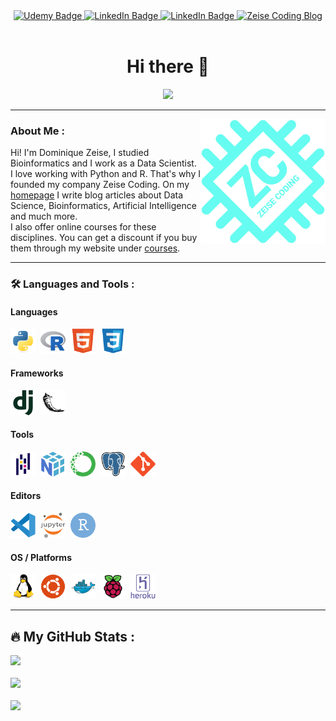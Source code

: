 
<div id="header" align="center">
  <div id="badges">
    <a href="https://www.udemy.com/user/dominique-zeise-2/">
      <img src="https://img.shields.io/badge/Udemy-A435F0?style=for-the-badge&logo=Udemy&logoColor=white" alt="Udemy Badge"/>
    </a>
    <a href="https://www.linkedin.com/company/zeise-coding/">
      <img src="https://img.shields.io/badge/LinkedIn-45A29E?style=for-the-badge&logo=linkedin&logoColor=white" alt="LinkedIn Badge"/>
    </a>
    <a href="https://www.linkedin.com/in/dominique-zeise/">
      <img src="https://img.shields.io/badge/LinkedIn-blue?style=for-the-badge&logo=linkedin&logoColor=white" alt="LinkedIn Badge"/>
    </a>
    <a href="https://www.zeise-coding.de/">
      <img src="https://img.shields.io/badge/-Zeise%20Coding-45A29E?style=for-the-badge" alt="Zeise Coding Blog"/>
    </a>
  </div>  
  <img src="https://komarev.com/ghpvc/?username=CharliesCodes&style=flat-square&color=blue" alt=""/>
</div>


<h1 align="center">
Hi there 👋
</h1>

<div align="center">
  <img src="https://media.giphy.com/media/XIqCQx02E1U9W/giphy.gif" width="400"/>
</div>

---
<a href="https://www.zeise-coding.de/" target="_blank">
  <img align="right" src="https://github.com/CharliesCodes/CharliesCodes/blob/main/png/Logo_ZC_final_hellblau.png" alt="drawing" width="200"/>
</a>

### About Me :
Hi! I'm Dominique Zeise, I studied Bioinformatics and I work as a Data Scientist.<br>
I love working with Python and R. That's why I founded my company Zeise Coding. On my [homepage](https://www.zeise-coding.de/) I write blog articles about Data Science, Bioinformatics, Artificial Intelligence and much more.<br>
I also offer online courses for these disciplines. You can get a discount if you buy them through my website under [courses](https://www.zeise-coding.de/kurse/).

---

### :hammer_and_wrench: Languages and Tools :
#### Languages
<div>
  <img src="https://github.com/devicons/devicon/blob/master/icons/python/python-original.svg" title="Python" alt="Python" width="40" height="40"/>&nbsp;
  <img src="https://github.com/devicons/devicon/blob/master/icons/r/r-original.svg" title="R" alt="R" width="40" height="40"/>&nbsp;
  <img src="https://github.com/devicons/devicon/blob/master/icons/html5/html5-original.svg" title="HTM5" alt="HTML5" width="40" height="40"/>&nbsp;
  <img src="https://github.com/devicons/devicon/blob/master/icons/css3/css3-original.svg" title="CSS3" alt="CSS3" width="40" height="40"/>&nbsp;
</div>

#### Frameworks
<div>
  <img src="https://github.com/devicons/devicon/blob/master/icons/django/django-plain.svg" title="Django" alt="Django" width="40" height="40"/>&nbsp;
  <img src="https://github.com/devicons/devicon/blob/master/icons/flask/flask-original.svg" title="Flask" alt="Flask" width="40" height="40"/>&nbsp;
</div>

#### Tools
<div>
  <img src="https://github.com/devicons/devicon/blob/master/icons/pandas/pandas-original.svg" title="Pandas" alt="Pandas" width="40" height="40"/>&nbsp;
  <img src="https://github.com/devicons/devicon/blob/master/icons/numpy/numpy-original.svg" title="Numpy" alt="Numpy" width="40" height="40"/>&nbsp;
  <img src="https://github.com/devicons/devicon/blob/master/icons/anaconda/anaconda-original.svg" title="Anaconda" alt="Anaconda" width="40" height="40"/>&nbsp;
  <img src="https://github.com/devicons/devicon/blob/master/icons/postgresql/postgresql-original.svg" title="Postgresql" alt="Postgresql" width="40" height="40"/>&nbsp;
  <img src="https://github.com/devicons/devicon/blob/master/icons/git/git-original.svg" title="Git" alt="Git" width="40" height="40"/>&nbsp;
</div>

#### Editors
<div>
 <img src="https://github.com/devicons/devicon/blob/master/icons/vscode/vscode-original.svg" title="VSCode" alt="VSCode" width="40" height="40"/>&nbsp;
 <img src="https://github.com/devicons/devicon/blob/master/icons/jupyter/jupyter-original-wordmark.svg" title="Jupyter" alt="Jupyter" width="40" height="40"/>&nbsp;
  <img src="https://github.com/devicons/devicon/blob/master/icons/rstudio/rstudio-original.svg" title="RStudio" alt="RStudio" width="40" height="40"/>&nbsp;
</div>

#### OS / Platforms
<div>
 <img src="https://github.com/devicons/devicon/blob/master/icons/linux/linux-original.svg" title="Linux" alt="Linux" width="40" height="40"/>&nbsp;
 <img src="https://github.com/devicons/devicon/blob/master/icons/ubuntu/ubuntu-plain.svg" title="Ubuntu" alt="Ubuntu" width="40" height="40"/>&nbsp;
 <img src="https://github.com/devicons/devicon/blob/master/icons/docker/docker-original.svg" title="Docker" alt="Docker" width="40" height="40"/>&nbsp;
 <img src="https://github.com/devicons/devicon/blob/master/icons/raspberrypi/raspberrypi-original.svg" title="Raspberrypi" alt="Raspberrypi" width="40" height="40"/>&nbsp;
 <img src="https://github.com/devicons/devicon/blob/master/icons/heroku/heroku-original-wordmark.svg" title="Heroku" alt="Heroku" width="40" height="40"/>&nbsp;
</div>

---

## :fire: My GitHub Stats :


<a href="https://github.com/CharliesCodes?tab=repositories">
  <img src="http://github-readme-streak-stats.herokuapp.com?user=CharliesCodes&theme=dark"></img>
</a>
<br>
<br>

<a href="https://github.com/CharliesCodes?tab=repositories">
  <img src="https://github-readme-stats.vercel.app/api/top-langs/?username=CharliesCodes&layout=compact&theme=dark"></img>
</a>
<br>
<br>


<a href="https://github.com/CharliesCodes/bioinformatics">
  <img src="https://github-readme-stats.vercel.app/api/pin/?username=CharliesCodes&repo=bioinformatics&layout=compact&theme=dark"></img>
</a>


<!-- Links -->
[1]: https://www.linkedin.com/in/dominique-zeise/
[2]: https://github.com/CharliesCodes

<!--- THx to https://towardsdatascience.com/build-a-stunning-readme-for-your-github-profile-9b80434fe5d7 
and 
https://www.sitepoint.com/github-profile-readme/-->
